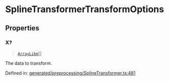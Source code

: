 # SplineTransformerTransformOptions

## Properties

### X?

> [`ArrayLike`](../types/ArrayLike.md)[]

The data to transform.

Defined in:  [generated/preprocessing/SplineTransformer.ts:481](https://github.com/transitive-bullshit/scikit-learn-ts/blob/92ab806/packages/sklearn/src/generated/preprocessing/SplineTransformer.ts#L481)
